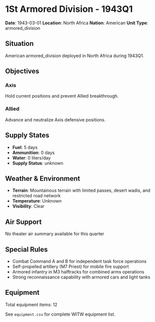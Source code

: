 # 1St Armored Division - 1943Q1

**Date**: 1943-03-01
**Location**: North Africa
**Nation**: American
**Unit Type**: armored_division

## Situation

American armored_division deployed in North Africa during 1943Q1.

## Objectives

### Axis
Hold current positions and prevent Allied breakthrough.

### Allied
Advance and neutralize Axis defensive positions.

## Supply States

- **Fuel**: 5 days
- **Ammunition**: 0 days
- **Water**: 0 liters/day
- **Supply Status**: unknown

## Weather & Environment

- **Terrain**: Mountainous terrain with limited passes, desert wadis, and restricted road network
- **Temperature**: Unknown
- **Visibility**: Clear

## Air Support

No theater air summary available for this quarter

## Special Rules

- Combat Command A and B for independent task force operations
- Self-propelled artillery (M7 Priest) for mobile fire support
- Armored infantry in M3 halftracks for combined arms operations
- Strong reconnaissance capability with armored cars and light tanks

## Equipment

Total equipment items: 12

See `equipment.csv` for complete WITW equipment list.
